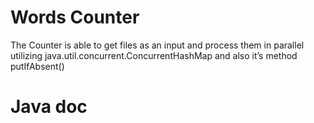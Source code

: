 # Words Counter

The Counter is able to get files as an input and process them in parallel utilizing
java.util.concurrent.ConcurrentHashMap and also it’s method putIfAbsent()
  
  
# Java doc

